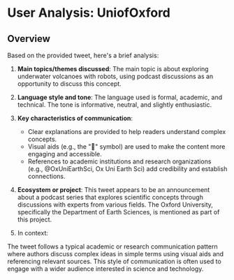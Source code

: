 # User Analysis: UniofOxford

## Overview

Based on the provided tweet, here's a brief analysis:

1. **Main topics/themes discussed**: The main topic is about exploring underwater volcanoes with robots, using podcast discussions as an opportunity to discuss this concept.

2. **Language style and tone**: The language used is formal, academic, and technical. The tone is informative, neutral, and slightly enthusiastic.

3. **Key characteristics of communication**:
   - Clear explanations are provided to help readers understand complex concepts.
   - Visual aids (e.g., the "🌋" symbol) are used to make the content more engaging and accessible.
   - References to academic institutions and research organizations (e.g., @OxUniEarthSci, Ox Uni Earth Sci) add credibility and establish connections.

4. **Ecosystem or project**: This tweet appears to be an announcement about a podcast series that explores scientific concepts through discussions with experts from various fields. The Oxford University, specifically the Department of Earth Sciences, is mentioned as part of this project.

5.  In context:

The tweet follows a typical academic or research communication pattern where authors discuss complex ideas in simple terms using visual aids and referencing relevant sources. This style of communication is often used to engage with a wider audience interested in science and technology.